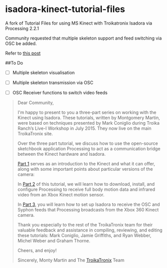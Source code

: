# isadora-kinect-tutorial-files
A fork of Tutorial Files for using MS Kinect with Troikatronix Isadora via Processing 2.2.1

Community requested that multiple skeleton support and feed switching via OSC be added.

Refer to [this post](http://troikatronix.com/community/#/discussion/2462/kinect-isadora-tutorials-now-available)

##To Do
- [ ] Multiple skeleton visualisation
- [ ] Multiple skeleton transmission via OSC
- [ ] OSC Receiver functions to switch video feeds


>Dear Community,
>
>I'm happy to present to you a three-part series on working with the Kinect using 
>Isadora. These tutorials, written by Montgomery Martin, were based on techniques 
>presented by Mark Coniglio during Troika Ranch’s Live-I Workshop in July 2015. 
>They now live on the main TroikaTronix site.
>
>Over the three part tutorial, we discuss how to use the open-source sketchbook 
>application Processing to act as a communication bridge between the Kinect 
>hardware and Isadora.
>
>[Part 1](http://troikatronix.com/support/kb/kinect-tutorial-part1/) serves as an 
>introduction to the Kinect and what it can offer, along with some important points 
>about particular versions of the camera:
>
>In [Part 2](http://troikatronix.com/support/kb/kinect-tutorial-part2/) of this 
>tutorial, we will learn how to download, install, and configure Processing to receive 
>full body motion data and infrared video from an Xbox Kinect motion sensor. 
>
>In [Part 3](http://troikatronix.com/support/kb/kinect-tutorial-part3/), you will learn 
>how to set up Isadora to receive the OSC and Syphon feeds that Processing broadcasts 
>from the Xbox 360 Kinect camera.
>
>Thank you especially to the rest of the TroikaTronix team for their valuable feedback 
>and assistance in compiling, reviewing, and editing these tutorials: Mark Coniglio, 
>Jamie Griffiths, and Ryan Webber, Michel Weber and Graham Thorne.
>
>Cheers, and enjoy!
>
>Sincerely,
>Monty Martin and The [TroikaTronix](http://troikatronix.com/community/) Team
